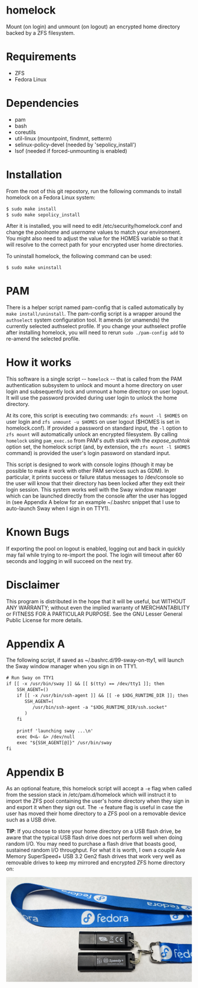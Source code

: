 # homelock

Mount (on login) and unmount (on logout) an encrypted home directory backed by a ZFS filesystem.

# Requirements

- ZFS
- Fedora Linux

# Dependencies

- pam
- bash
- coreutils
- util-linux (mountpoint, findmnt, setterm)
- selinux-policy-devel (needed by 'sepolicy\_install')
- lsof (needed if forced-unmounting is enabled)

# Installation

From the root of this git repostory, run the following commands to install homelock on a Fedora Linux system:

    $ sudo make install
    $ sudo make sepolicy_install

After it is installed, you will need to edit /etc/security/homelock.conf and change the *poolname* and *username* values to match your environment. You might also need to adjust the value for the HOMES variable so that it will resolve to the correct path for your encrypted user home directories.

To uninstall homelock, the following command can be used:

    $ sudo make uninstall

# PAM

There is a helper script named pam-config that is called automatically by `make install/uninstall`. The pam-config script is a wrapper around the `authselect` system configuration tool. It amends (or unamends) the currently selected authselect profile. If you change your authselect profile after installing homelock, you will need to rerun `sudo ./pam-config add` to re-amend the selected profile.

# How it works

This software is a single script -- `homelock` -- that is called from the PAM authentication subsystem to unlock and mount a home directory on user login and subsequently lock and unmount a home directory on user logout. It will use the password provided during user login to unlock the home directory.
 
At its core, this script is executing two commands: `zfs mount -l $HOMES` on user login and `zfs unmount -u $HOMES` on user logout ($HOMES is set in homelock.conf). If provided a password on standard input, the `-l` option to `zfs mount` will automatically unlock an encrypted filesystem. By calling `homelock` using `pam_exec.so` from PAM's *auth* stack with the *expose_authtok* option set, the homelock script (and, by extension, the `zfs mount -l $HOMES` command) is provided the user's login password on standard input.

This script is designed to work with console logins (though it may be possible to make it work with other PAM services such as GDM). In particular, it prints success or failure status messages to /dev/console so the user will know that their directory has been locked after they exit their login session. This system works well with the Sway window manager which can be launched directly from the console after the user has logged in (see Appendix A below for an example ~/.bashrc snippet that I use to auto-launch Sway when I sign in on TTY1).

# Known Bugs

If exporting the pool on logout is enabled, logging out and back in quickly may fail while trying to re-import the pool. The login will timeout after 60 seconds and logging in will succeed on the next try.

# Disclaimer

This program is distributed in the hope that it will be useful, but WITHOUT ANY WARRANTY; without even the implied warranty of MERCHANTABILITY or FITNESS FOR A PARTICULAR PURPOSE. See the GNU Lesser General Public License for more details.

# Appendix A

The following script, if saved as ~/.bashrc.d/99-sway-on-tty1, will launch the Sway window manager when you sign in on TTY1.

    # Run Sway on TTY1
    if [[ -x /usr/bin/sway ]] && [[ $(tty) == /dev/tty1 ]]; then
        SSH_AGENT=()
        if [[ -x /usr/bin/ssh-agent ]] && [[ -e $XDG_RUNTIME_DIR ]]; then
           SSH_AGENT=(
              /usr/bin/ssh-agent -a "$XDG_RUNTIME_DIR/ssh.socket"
           ) 
        fi

        printf 'launching sway ...\n'
        exec 0<&- &> /dev/null
        exec "${SSH_AGENT[@]}" /usr/bin/sway
    fi

# Appendix B

As an optional feature, this homelock script will accept a `-e` flag when called from the session stack in /etc/pam.d/homelock which will instruct it to import the ZFS pool containing the user's home directory when they sign in and export it when they sign out. The `-e` feature flag is useful in case the user has moved their home directory to a ZFS pool on a removable device such as a USB drive.

**TIP**: If you choose to store your home directory on a USB flash drive, be aware that the typical USB flash drive does not perform well when doing random I/O. You may need to purchase a flash drive that boasts good, sustained random I/O throughput. For what it is worth, I own a couple Axe Memory SuperSpeed+ USB 3.2 Gen2 flash drives that work very well as removable drives to keep my mirrored and encrypted ZFS home directory on:

![Axe Memory SuperSpeed+ USB 3.2 Gen2 flash drives](./axe-usb-drives.jpg)
